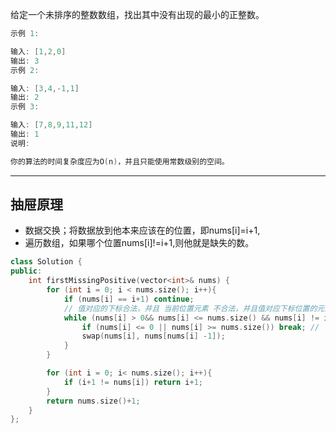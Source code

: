 给定一个未排序的整数数组，找出其中没有出现的最小的正整数。

```cpp
示例 1:

输入: [1,2,0]
输出: 3
示例 2:

输入: [3,4,-1,1]
输出: 2
示例 3:

输入: [7,8,9,11,12]
输出: 1
说明:

你的算法的时间复杂度应为O(n)，并且只能使用常数级别的空间。

```

---

## 抽屉原理

- 数据交换；将数据放到他本来应该在的位置，即nums[i]=i+1,
- 遍历数组，如果哪个位置nums[i]!=i+1,则他就是缺失的数。

```cpp
class Solution {
public:
    int firstMissingPositive(vector<int>& nums) {
        for (int i = 0; i < nums.size(); i++){
            if (nums[i] == i+1) continue;
            // 值对应的下标合法，并且 当前位置元素 不合法，并且值对应下标位置的元素 跟 当前位置元素 不一致
            while (nums[i] > 0&& nums[i] <= nums.size() && nums[i] != i+1 && nums[i] != nums[nums[i] -1]){
                if (nums[i] <= 0 || nums[i] >= nums.size()) break; // 下标越界
                swap(nums[i], nums[nums[i] -1]);
            }
        }

        for (int i = 0; i< nums.size(); i++){
            if (i+1 != nums[i]) return i+1;
        }
        return nums.size()+1;
    }
};
```
